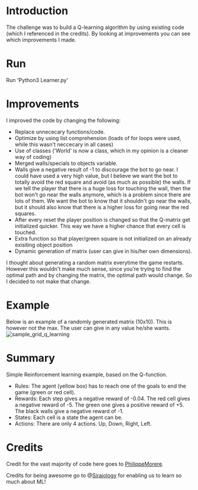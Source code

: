 Introduction
==========================
The challenge was to build a Q-learning algorithm by using existing code (which I referenced in the credits). By looking
at improvements you can see which improvements I made.

Run
==========================
Run  'Python3 Learner.py'

Improvements
==========================
I improved the code by changing the following:
- Replace unnececary functions/code.
- Optimize by using list comprehension (loads of for loops were used, while this wasn't neccecary in all cases)
- Use of classes ('World' is now a class, which in my opinion is a cleaner way of coding)
- Merged walls/specials to objects variable.
- Walls give a negative result of -1 to discourage the bot to go near. I could have used a very high value,
but I believe we want the bot to totally avoid the red square and avoid (as much as possible) the walls.
If we tell the player that there is a huge loss for touching the wall, then the bot won't go near the walls anymore,
which is a problem since there are lots of them. We want the bot to know that it shouldn't go near the walls,
but it should also know that there is a higher loss for going near the red squares.
- After every reset the player position is changed so that the Q-matrix get initialized quicker. This way we have a higher chance that every cell is touched.
- Extra function so that player/green square is not initialized on an already exisiting object position
- Dynamic generation of matrix (user can give in his/her own dimensions).

I thought about generating a random matrix everytime the game restarts. However this wouldn't make much sense,
since you're trying to find the optimal path and by changing the matrix, the optimal path would change. So I decided
to not make that change.

# Example
Below is an example of a randomly generated matrix (10x10). This is however not the max. The user can give in any
value he/she wants.
![sample_grid_q_learning](https://github.com/mickvanhulst/q_learning/blob/master/example_grid.jpg)


Summary
==========================
Simple Reinforcement learning example, based on the Q-function.
- Rules: The agent (yellow box) has to reach one of the goals to end the game (green or red cell).
- Rewards: Each step gives a negative reward of -0.04. The red cell gives a negative reward of -5. The green one gives a positive reward of +5. The black walls give a negative reward of -1.
- States: Each cell is a state the agent can be.
- Actions: There are only 4 actions. Up, Down, Right, Left.

Credits
===========
Credit for the vast majority of code here goes to [PhilippeMorere](https://github.com/PhilippeMorere). 

Credits for being awesome go to @[Sirajology](https://www.youtube.com/sirajology) for enabling us to learn so much about ML!
